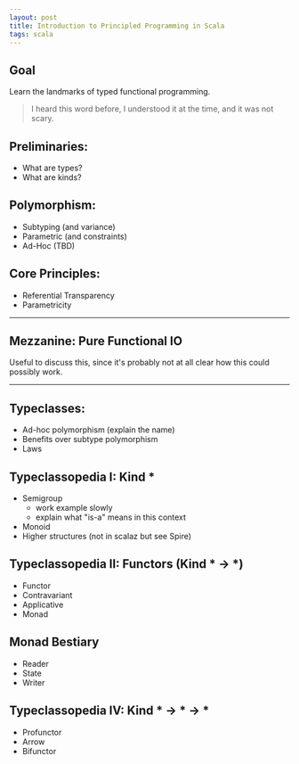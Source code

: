```yaml
---
layout: post
title: Introduction to Principled Programming in Scala
tags: scala
---
```


## Goal

Learn the landmarks of typed functional programming.

> I heard this word before, I understood it at the time, and it was not scary.



## Preliminaries:

- What are types?
- What are kinds?

## Polymorphism:

- Subtyping (and variance)
- Parametric (and constraints)
- Ad-Hoc (TBD)

## Core Principles:

- Referential Transparency
- Parametricity

-----------------------------------------

## Mezzanine: Pure Functional IO

Useful to discuss this, since it's probably not at all clear how this could possibly work.


-----------------------------------------


## Typeclasses:

- Ad-hoc polymorphism (explain the name)
- Benefits over subtype polymorphism
- Laws

## Typeclassopedia I: Kind *

- Semigroup
  - work example slowly
  - explain what "is-a" means in this context
- Monoid
- Higher structures (not in scalaz but see Spire)

## Typeclassopedia II: Functors (Kind * -> *)

- Functor
- Contravariant
- Applicative
- Monad

## Monad Bestiary

- Reader
- State
- Writer

## Typeclassopedia IV: Kind * -> * -> *

- Profunctor
- Arrow
- Bifunctor






